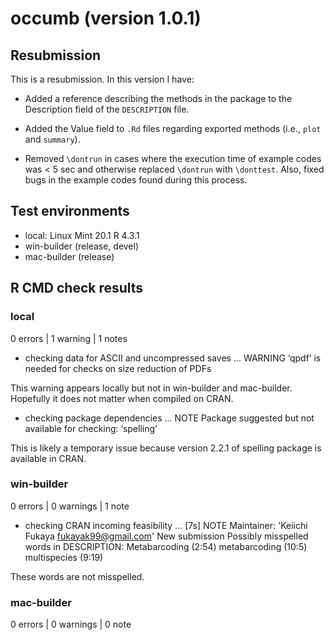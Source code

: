 # occumb (version 1.0.1)

## Resubmission

This is a resubmission. In this version I have:

- Added a reference describing the methods in the package to the Description field of the `DESCRIPTION` file.

- Added the Value field to `.Rd` files regarding exported methods (i.e., `plot` and `summary`).

- Removed `\dontrun` in cases where the execution time of example codes was < 5 sec and otherwise replaced `\dontrun` with `\donttest`. Also, fixed bugs in the example codes found during this process.

## Test environments

- local: Linux Mint 20.1 R 4.3.1
- win-builder (release, devel)
- mac-builder (release)

## R CMD check results

### local

0 errors | 1 warning | 1 notes

* checking data for ASCII and uncompressed saves ...
WARNING
‘qpdf’ is needed for checks on size reduction of PDFs

This warning appears locally but not in win-builder and mac-builder. Hopefully it does not matter when compiled on CRAN.

* checking package dependencies ... NOTE
Package suggested but not available for checking: ‘spelling’

This is likely a temporary issue because version 2.2.1 of spelling package is available in CRAN.

### win-builder

0 errors | 0 warnings | 1 note

* checking CRAN incoming feasibility ... [7s] NOTE
Maintainer: 'Keiichi Fukaya <fukayak99@gmail.com>'
New submission
Possibly misspelled words in DESCRIPTION:
  Metabarcoding (2:54)
  metabarcoding (10:5)
  multispecies (9:19)

These words are not misspelled.

### mac-builder

0 errors | 0 warnings | 0 note

